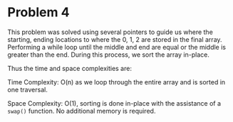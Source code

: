 # Problem 4

This problem was solved using several pointers to guide us where the starting, ending locations
to where the 0, 1, 2 are stored in the final array. Performing a while loop until the middle and end
are equal or the middle is greater than the end. During this process, we sort the array in-place.

Thus the time and space complexities are:

Time Complexity: 
O(n) as we loop through the entire array and is sorted in one traversal. 

Space Complexity: 
O(1), sorting is done in-place with the assistance of a `swap()` function. No additional memory is required.
